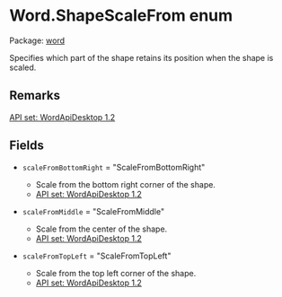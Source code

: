 # Word.ShapeScaleFrom enum

Package: [word](https://learn.microsoft.com/en-us/javascript/api/word)

Specifies which part of the shape retains its position when the shape is scaled.

## Remarks

[ API set: WordApiDesktop 1.2 ](https://learn.microsoft.com/en-us/javascript/api/requirement-sets/word/word-api-requirement-sets)

## Fields

- `scaleFromBottomRight` = "ScaleFromBottomRight"
  - Scale from the bottom right corner of the shape.
  - [ API set: WordApiDesktop 1.2 ](https://learn.microsoft.com/en-us/javascript/api/requirement-sets/word/word-api-requirement-sets)

- `scaleFromMiddle` = "ScaleFromMiddle"
  - Scale from the center of the shape.
  - [ API set: WordApiDesktop 1.2 ](https://learn.microsoft.com/en-us/javascript/api/requirement-sets/word/word-api-requirement-sets)

- `scaleFromTopLeft` = "ScaleFromTopLeft"
  - Scale from the top left corner of the shape.
  - [ API set: WordApiDesktop 1.2 ](https://learn.microsoft.com/en-us/javascript/api/requirement-sets/word/word-api-requirement-sets)